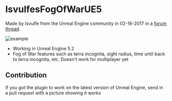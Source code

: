 # IsvulfesFogOfWarUE5

Made by Isvulfe from the Unreal Engine community in 02-16-2017 in a [forum thread](https://forums.unrealengine.com/community/community-content-tools-and-tutorials/26436-tutorial-fog-of-war).

![example](https://i.imgur.com/XOraPm0.png)

* Working in Unreal Engine 5.2
* Fog of War features such as terra incognita, sight radius, time until back to terra incognita, etc. Doesn't work for multiplayer yet

## Contribution

If you got the plugin to work on the latest version of Unreal Engine, send in a pull request with a picture showing it works
